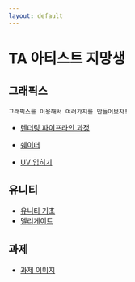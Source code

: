 ```yaml
---
layout: default
---
```


# TA 아티스트 지망생
## 그래픽스
```
그래픽스를 이용해서 여러가지를 만들어보자!
```
* [렌더링 파이프라인 과정](./posts/graphics/rendering_pipeline.html)

* [쉐이더](./posts/graphics/shader_1.html)

* [UV 입히기](./posts/graphics/shader_2.html)



## 유니티

* [유니티 기초](./posts/unity/unity_theory_1.html)
* [델리게이트](./posts/unity/Delegate.html)


## 과제

* [과제 이미지](./posts/unity/temp_page.html)




